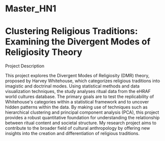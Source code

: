 # Master_HN1

# Clustering Religious Traditions: Examining the Divergent Modes of Religiosity Theory

Project Description

This project explores the Divergent Modes of Religiosity (DMR) theory, proposed by Harvey Whitehouse, which categorizes religious traditions into imagistic and doctrinal modes. Using statistical methods and data visualization techniques, the study analyses ritual data from the eHRAF world cultures database. The primary goals are to test the replicability of Whitehouse's categories within a statistical framework and to uncover hidden patterns within the data. By making use of techniques such as hierarchical clustering and principal component analysis (PCA), this project provides a robust quantitative foundation for understanding the relationship between ritual content and societal structure. My research project aims to contribute to the broader field of cultural anthropology by offering new insights into the creation and differentiation of religious traditions.
